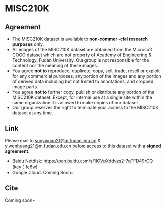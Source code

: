 # MISC210K
## Agreement
- The MISC210K dataset is available to **non-commer -cial research purposes** only.
- All images of the MISC210K dataset are obtained from the Microsoft COCO dataset which are not property of Academy of Engineering \& Technology, Fudan University. Our group is not responsible for the content nor the meaning of these images.
- You agree **not to** reproduce, duplicate, copy, sell, trade, resell or exploit for any commercial purposes, any portion of the images and any portion of derived data including but not limited to annotations, and cropped image parts.  
- You agree **not to** further copy, publish or distribute any portion of the MISC210K dataset. Except, for internal use at a single site within the same organization it is allowed to make copies of our dataset.
- Our group reserves the right to terminate your access to the MISC210K dataset at any time.

## Link
Please mail to sunyixuan21@m.fudan.edu.cn & yiwenhuang21@m.fudan.edu.cn before access to this dataset with a **signed agreement**.

- Baidu Netdisk: https://pan.baidu.com/s/1IOVpXddvzs2-7qTFD49rCQ (key：fe6w)
- Google Cloud: Coming Soon~

## Cite
Coming soon~

